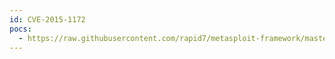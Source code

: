```yaml
---
id: CVE-2015-1172
pocs:
  - https://raw.githubusercontent.com/rapid7/metasploit-framework/master/modules/exploits/unix/webapp/wp_holding_pattern_file_upload.rb
---
```

